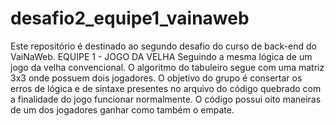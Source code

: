 # desafio2_equipe1_vainaweb
Este repositório é destinado ao  segundo desafio do curso de back-end do VaiNaWeb.
EQUIPE 1 - JOGO DA VELHA
Seguindo a mesma lógica de um jogo da velha convencional. O algoritmo do tabuleiro segue com uma matriz 3x3 onde possuem dois jogadores. 
O objetivo do grupo é consertar os erros de lógica e de sintaxe presentes no arquivo do código quebrado com a finalidade do jogo funcionar normalmente. 
O código possui oito maneiras de um dos jogadores ganhar como também o empate.
